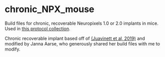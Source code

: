 # chronic_NPX_mouse
Build files for chronic, recoverable Neuropixels 1.0 or 2.0 implants in mice. Used in [this protocol collection](dx.doi.org/10.17504/protocols.io.e6nvwjo87lmk/v1).

Chronic recoverable implant based off of [(Juavinett et al, 2019)](https://elifesciences.org/articles/47188) and modified by Janna Aarse, who generously shared her build files with me to modify.
